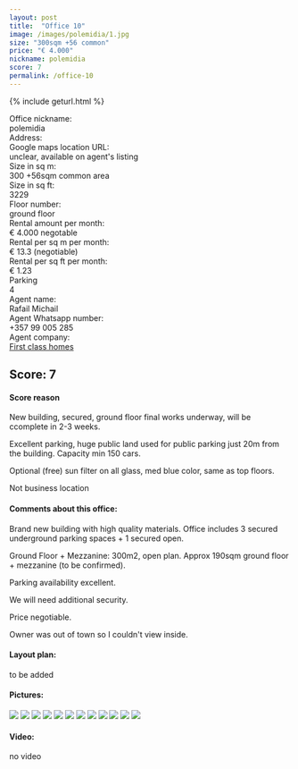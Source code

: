 ```yaml
---
layout: post
title:  "Office 10"
image: /images/polemidia/1.jpg
size: "300sqm +56 common"
price: "€ 4.000"
nickname: polemidia
score: 7
permalink: /office-10
---
```

{% include geturl.html %}
<div class="office-info-grid">
    <div>Office nickname:</div>
    <div>polemidia</div>
    <div>Address:</div>
    <div></div>
    <div>Google maps location URL:</div>
    <div>unclear, available on agent's listing</div>
    <div>Size in sq m:</div>
    <div>300 +56sqm common area</div>
    <div>Size in sq ft:</div>
    <div>3229</div>
    <div>Floor number:</div>
    <div>ground floor</div>
    <div>Rental amount per month:</div>
    <div>€ 4.000 negotable</div>
    <div>Rental per sq m per month:</div>
    <div>€ 13.3 (negotiable)</div>
    <div>Rental per sq ft per month:</div>
    <div>€ 1.23</div>
    <div>Parking</div>
    <div>4</div>
    <div>Agent name:</div>
    <div>Rafail Michail</div>
    <div>Agent Whatsapp number:</div>
    <div>+357 99 005 285</div>
    <div>Agent company:</div>
    <div><a href="https://www.1stclass-homes.com/en/property/commercial-office-in-polemidia-kato-limassol-for-rent/24037" target="_blank" rel="noopener noreferrer">First class homes</a></div>
</div>

## Score: 7

#### Score reason

New building, secured, ground floor final works underway, will be ccomplete in 2-3 weeks.

Excellent parking, huge public land used for public parking just 20m from the building. Capacity min 150 cars.

Optional (free) sun filter on all glass, med blue color, same as top floors.

Not business location

#### Comments about this office:

Brand new building with high quality materials. Office includes 3 secured underground parking spaces + 1 secured open.

Ground Floor + Mezzanine:  300m2, open plan. Approx 190sqm ground floor + mezzanine (to be confirmed).

Parking availability excellent. 

We will need additional security.

Price negotiable.

Owner was out of town so I couldn't view inside. 


#### Layout plan:

to be added

#### Pictures:

<img src="{{ '/images/polemidia/1.jpg' | prepend: SourceUrl }}">

<img src="{{ '/images/polemidia/2.jpg' | prepend: SourceUrl }}">

<img src="{{ '/images/polemidia/3.jpg' | prepend: SourceUrl }}">

<img src="{{ '/images/polemidia/4.jpg' | prepend: SourceUrl }}">

<img src="{{ '/images/polemidia/5.jpg' | prepend: SourceUrl }}">

<img src="{{ '/images/polemidia/6.jpg' | prepend: SourceUrl }}">

<img src="{{ '/images/polemidia/7.jpg' | prepend: SourceUrl }}">

<img src="{{ '/images/polemidia/8.jpg' | prepend: SourceUrl }}">

<img src="{{ '/images/polemidia/9.jpg' | prepend: SourceUrl }}">

<img src="{{ '/images/polemidia/10.jpg' | prepend: SourceUrl }}">

<img src="{{ '/images/polemidia/11.jpg' | prepend: SourceUrl }}">

<img src="{{ '/images/polemidia/12.jpg' | prepend: SourceUrl }}">

#### Video:

no video